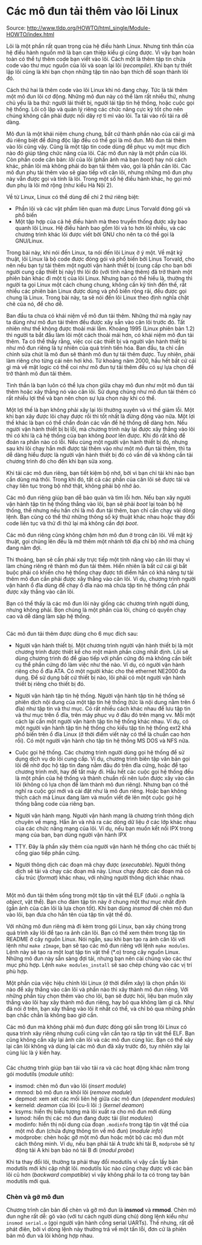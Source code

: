
# Các mô đun tải thêm vào lõi Linux 

Source: http://www.tldp.org/HOWTO/html_single/Module-HOWTO/index.html

Lõi là một phần rất quan trọng của hệ điều hành Linux. Nhưng tinh thần của hệ điều hành nguồn mở là bạn can thiệp kiểu gì cũng được. Vì vậy bạn hoàn toàn có thể tự thêm code bạn viết vào lõi. Cách một là thêm tập tin chứa code vào thư mục nguồn của lõi và soạn lại lõi (*recompile*). Khi bạn tự thiết lập lõi cũng là khi bạn chọn những tập tin nào bạn thích để soạn thành lõi đó. 

Cách thứ hai là thêm code vào lõi Linux khi nó đang chạy. Tức là tải thêm một mô đun lõi cơ động. Những mô đun này có thể làm rất nhiều thứ, nhưng chủ yếu là ba thứ: người lái thiết bị, người lái tập tin hệ thống, hoặc cuộc gọi hệ thống. Lõi cô lập và quản lý riêng các chức năng cực kỳ tốt cho nên chúng không cần phải được nối dây rợ tỉ mỉ vào lõi. Ta tải vào rồi tải ra dễ dàng.

Mô đun là một khái niệm chung chung, bất cứ thành phần nào của cái gì mà đủ riêng biệt để đứng độc lập đều có thể gọi là mô đun. Mô đun tải thêm vào lõi cũng vậy. Cũng là một tập tin code dùng để phục vụ một mục đích nào đó giúp tăng chức năng của lõi. Các mô đun này là một phần của lõi. Còn phần code căn bản: *lõi* của lõi (phần ảnh mà bạn *boot*) hay nói cách khác, phần lõi mà không phải do bạn tải thêm vào, gọi là phần căn lõi. Các mô đun phụ tải thêm vào sẽ giao tiếp với căn lõi, nhưng những mô đun phụ này vẫn được gọi và tính là lõi. Trong một số hệ điều hành khác, họ gọi mô đun phụ là lõi mở rộng (như kiểu Hà Nội 2).

Về từ Linux, Linux có thể dùng để chỉ 2 thứ riêng biệt:
* Phần lõi và các vật phẩm liên quan mà được Linus Torvald đóng gói và phổ biến 
* Một tập hợp của cả hệ điều hành mà theo truyền thống được xây bao quanh lõi Linux. Hệ điều hành bao gồm lõi và to hơn lõi nhiều, và các chương trình khác lõi được viết bởi GNU cho nên ta có thể gọi là GNU/Linux. 

Trong bài này, khi nói đến Linux, ta nói đến lõi Linux ở ý một. Về mặt kỹ thuật, lõi Linux là bộ code được đóng gói và phổ biến bởi Linus Torvald, cho nên nếu bạn tự tải thêm một người vận hành thiết bị (cung cấp cho bạn bởi người cung cấp thiết bị này) thì lõi đó (với tính năng thêm) đã trở thành một phiên bản khác đi một tị của lõi Linux. Nhưng bạn có thể hiểu là, thường thì người ta gọi Linux một cách chung chung, không cần kỹ tính đến thế, rất nhiều các phiên bản Linux được dùng và phổ biến rộng rãi, đều được gọi chung là Linux. Trong bài này, ta sẽ nói đến lõi Linux theo định nghĩa chặt chẽ của nó, để cho dễ.

Ban đầu ta chưa có khái niệm về mô đun tải thêm. Những thứ mà ngày nay ta dùng như mô đun tải thêm đều được xây sẵn vào căn lõi trước đó. Tất nhiên như thế không được thoải mái lắm. Khoảng 1995 (Linux phiên bản 1.2) thì người ta bắt đầu làm lõi một cách thoải mái hơn, có khái niệm mô đun tải thêm. Ta có thể thấy rằng, việc coi các thiết bị và người vận hành thiết bị như mô đun riêng là tự nhiên của quá trình tiến hóa. Ban đầu, ta chỉ cần chỉnh sửa chút là mô đun sẽ thành mô đun tự tải thêm được. Tuy nhiên, phải làm riêng cho từng cái nên hơi khó. Từ khoảng năm 2000, hầu hết bất cứ cái gì mà về mặt logic có thể coi như mô đun tự tải thêm đều có sự lựa chọn để trở thành mô đun tải thêm.

Tinh thần là bạn luôn có thể lựa chọn giữa chạy mô đun như một mô đun tải thêm hoặc xây thẳng nó vào căn lõi. Sử dụng chúng như mô đun tải thêm có rất nhiều lợi thế và bạn nên chọn sự lựa chọn này khi có thể.

Một lợi thế là bạn không phải xây lại lõi thường xuyên và vì thế giảm lỗi. Một khi bạn xây được lõi chạy được rồi thì tốt nhất là đừng động vào nữa. Một lợi thế khác là bạn có thể chẩn đoán các vấn đề hệ thống dễ dàng hơn. Nếu người vận hành thiết bị bị lỗi, mà chương trình này lại được xây thẳng vào lõi thì có khi là cả hệ thống của bạn không *boot* lên được. Khi đó rất khó để đoán ra phần nào có lỗi. Nếu cùng một người vận hành thiết bị đó, nhưng sau khi lõi chạy hắn mới được tải thêm vào như một mô đun tải thêm, thì ta dễ dàng hiểu được là người vận hành thiết bị đó có vấn đề và không cần tải chương trình đó cho đến khi bạn sửa xong. 

Khi tải các mô đun riêng, bạn tiết kiệm bộ nhớ, bởi vì bạn chỉ tải khi nào bạn cần dùng mà thôi. Trong khi đó, tất cả các phần của căn lõi sẽ được tải và chạy liên tục trong bộ nhớ thật, không phải bộ nhớ ảo.

Các mô đun riêng giúp bạn dễ bảo quản và tìm lỗi hơn. Nếu bạn xây người vận hành tập tin hệ thống thẳng vào lõi, bạn sẽ phải *boot* lại toàn bộ hệ thống, thế nhưng nếu hắn chỉ là mô đun tải thêm, bạn chỉ cần chạy vài dòng lệnh. Bạn cũng có thể thử những thông số kỹ thuật khác nhau hoặc thay đổi code liên tục và thử đi thử lại mà không cần đợi *boot*.

Các mô đun riêng cũng không chậm hơn mô đun ở trong căn lõi. Về mặt kỹ thuật, gọi chúng lên đều là mở thêm một nhánh tới địa chỉ bộ nhớ mà chúng đang nằm đợi.

Thi thoảng, bạn sẽ cần phải xây trực tiếp một tính năng vào căn lõi thay vì làm chúng riêng rẽ thành mô đun tải thêm. Hiển nhiên là bất cứ cái gì bắt buộc phải có khiến cho hệ thống chạy được tới điểm hắn có khả năng tự tải thêm mô đun cần phải được xây thẳng vào căn lõi. Ví dụ, chương trình người vận hành ổ đĩa dùng để chạy ổ đĩa nào mà chứa tập tin hệ thống cần phải được xây thẳng vào căn lõi.

Bạn có thể thấy là các mô đun lõi này giống các chương trình người dùng, nhưng không phải. Bọn chúng là một phần của lõi, chúng có quyền chạy cao và dễ dàng làm sập hệ thống.

##

Các mô đun tải thêm được dùng cho 6 mục đích sau:

* Người vận hành thiết bị. Một chương trình người vận hành thiết bị là một chương trình được thiết kế cho một mảnh phần cứng nhất định. Lõi sẽ dùng chương trình đó để giao tiếp với phần cứng đó mà không cần biết cụ thể phần cứng đó làm việc như thé nào. Ví dụ, có người vận hành riêng cho ổ đĩa ATA. Có một người khác cho thẻ ethernet NE2000 đa dụng. Để sử dụng bất cứ thiết bị nào, lõi phải có một người vận hành thiết bị riêng cho thiết bị đó.

* Người vận hành tập tin hệ thống. Người vận hành tập tin hệ thống sẽ phiên dịch nội dung của một tập tin hệ thống (tức là nội dung nằm trên ổ đĩa) như tập tin và thư mục. Có rất nhiều cách khác nhau để lưu tập tin và thư mục trên ổ đĩa, trên máy phục vụ ở đâu đó trên mạng vv. Mỗi một cách lại cần một người vận hành tập tin hệ thống khác nhau. Ví dụ, có một người vận hành tập tin hệ thống cho kiểu tập tin hệ thống ext2 khá phổ biến trên ổ đĩa Linux (ở thời điểm viết này có thể là chuẩn cao hơn rồi). Có một người vận hành cho tập tin hệ thống MS DOS và NFS nữa.

* Cuộc gọi hệ thống. Các chương trình người dùng gọi hệ thống để sử dụng dịch vụ do lõi cung cấp. Ví dụ, chương trình biên tập văn bản gọi lõi để nhờ đọc hộ tập tin đang nằm đâu đó trên đĩa cứng, hoặc để tạo chương trình mới, hay để tắt máy đi. Hầu hết các cuộc gọi hệ thống đều là một phần của hệ thống và thành chuẩn rồi nên luôn được xây vào căn lõi (không có lựa chọn để làm thành mô đun riêng). Nhưng bạn có thể nghĩ ra cuộc gọi mới và cài đặt như là mô đun riêng. Hoặc bạn không thích cách mà Linux đang làm và muốn viết đè lên một cuộc gọi hệ thống bằng code của riêng bạn.

* Người vận hành mạng. Người vận hành mạng là chương trình thông dịch chuyên về mạng. Hắn ăn và nhả ra các dòng dữ liệu ở các lớp khác nhau của các chức năng mạng của lõi. Ví dụ, nếu bạn muốn kết nối IPX trong mạng của bạn, bạn dùng người vận hành 
IPX

* TTY. Đây là phần xây thêm của người vận hành hệ thống cho các thiết bị cổng giao tiếp phần cứng. 

* Người thông dịch các đoạn mã chạy được (*executable*). Người thông dịch sẽ tải và chạy các đoạn mã này. Linux chạy được các đoạn mã có cấu trúc (*format*) khác nhau, với những người thông dịch khác nhau.

##

Một mô đun tải thêm sống trong một tập tin vật thể ELF (đuôi .o nghĩa là *object*, vật thể). Bạn cho đám tập tin này ở chung một thư mục nhất định (gần ảnh của căn lõi là lựa chọn tốt). Khi bạn dùng *insmod* để chèn mô đun vào lõi, bạn đưa cho  hắn tên của tập tin vật thể đó. 

Với những mô đun riêng mà đi kèm trong gói Linux, bạn xây chúng trong quá trình xây lõi để tạo ra ảnh căn lõi. Bạn có thể xem thêm trong tập tin README ở cây nguồn Linux. Nói ngắn, sau khi bạn tạo ra ảnh căn lõi với lệnh như ```make zImage```, bạn sẽ tạo các mô đun riêng với lệnh ```make modules```. Lệnh này sẽ tạo ra một loạt tập tin vật thể (*.o) trong cây nguồn Linux. Những mô đun này sẵn sàng đợi tải, nhưng bạn nên cài chúng vào các thư mục phù hợp. Lệnh ```make modules_install``` sẽ sao chép chúng vào các vị trí phù hợp.

Một phần của việc hiệu chỉnh lõi Linux (ở thời điểm xây) là chọn phần lõi nào để xây thẳng vào căn lõi và phần nào thì xây thành mô đun riêng. Với những phần tùy chọn thêm vào cho lõi, bạn sẽ được hỏi, liệu bạn muốn xây thẳng vào lõi hay xây thành mô đun riêng, hay bỏ qua không làm gì cả. Như đã nói ở trên, bạn xây thẳng vào lõi ít nhất có thể, và chỉ bỏ qua những phần bạn chắc chắn là không bao giờ cần.

Các mô đun mà không phải mô đun được đóng gói sẵn trong lõi Linux có qusa trình xây riêng nhưng cuối cùng vẫn cần tạo ra tập tin vật thể ELF. Bạn cũng không cần xây lại ảnh căn lõi và các mô đun cùng lúc. Bạn có thể xây lại căn lõi không và dùng lại các mô đun đã xây trước đó, tuy nhiên xây lại cùng lúc là ý kiến hay.

### 

Các chương trình giúp bạn tải vào tải ra và các hoạt động khác nằm trong gói modutils (*module utils*):

* insmod: chèn mô đun vào lõi (*insert module*)
* rmmod: bỏ mô đun ra khỏi lõi (*remove module*)
* depmod: xem xét các mối liên hệ giữa các mô đun (*dependent modules*)
* kerneld: *deamon* của lõi (cu-li lõi :) (*kernel deamon*)
* ksyms: hiển thị biểu tượng mà lõi xuất ra cho mô đun mới dùng 
* lsmod: hiển thị các mô đun đang được tải (*list modules*)
* modinfo: hiển thị nội dung của đoạn ```.modinfo``` trong tập tin vật thể của một mô đun (chứa đựng thông tin về mô đun) (*module info*)
* modprobe: chèn hoặc gỡ một mô đun hoặc một bộ các mô đun một cách thông minh. Ví dụ, nếu bạn phải tải A trước khi tải B, ```modprobe``` sẽ tự động tải A khi bạn bảo nó tải B đi (*modul probe*)

Khi ta thay đổi lõi, thường ta phải thay đổi modutils vì vậy cần lấy bản modutils mới khi cập nhật lõi. modutils lúc nào cũng chạy được với các bản lõi cũ hơn (*backward compatible*) vì vậy không phải lo ta có trong tay bản modutils mới quá.

### Chèn và gỡ mô đun 

Chương trình căn bản để chèn và gỡ mô đun là **insmod** và **rmmod**. Chèn mô đun nghe rất dễ: gõ vào (với tư cách người dùng chủ) dòng lệnh kiểu như ```insmod serial.o``` (gọi người vận hành cổng serial UARTs). Thế nhưng, rất dễ phát điên, bởi vì dòng lệnh này thường trả về một tấn lỗi, đơn cử là phiên bản mô đun và lõi không hợp nhau.

